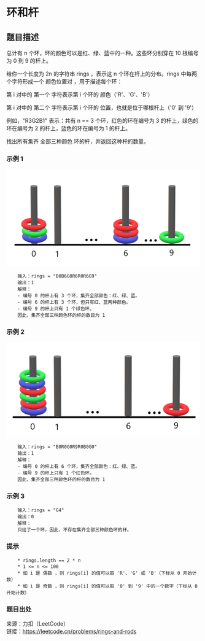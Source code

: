 # 环和杆

## 题目描述

总计有 n 个环，环的颜色可以是红、绿、蓝中的一种。这些环分别穿在 10 根编号为 0 到 9 的杆上。

给你一个长度为 2n 的字符串 rings ，表示这 n 个环在杆上的分布。rings 中每两个字符形成一个 颜色位置对 ，用于描述每个环：

第 i 对中的 第一个 字符表示第 i 个环的 颜色（'R'、'G'、'B'）

第 i 对中的 第二个 字符表示第 i 个环的 位置，也就是位于哪根杆上（'0' 到 '9'）

例如，"R3G2B1" 表示：共有 n == 3 个环，红色的环在编号为 3 的杆上，绿色的环在编号为 2 的杆上，蓝色的环在编号为 1 的杆上。

找出所有集齐 全部三种颜色 环的杆，并返回这种杆的数量。

### 示例 1

![套圈](images/129-ex1.png "套圈")

```text
    输入：rings = "B0B6G0R6R0R6G9"
    输出：1
    解释：
    - 编号 0 的杆上有 3 个环，集齐全部颜色：红、绿、蓝。
    - 编号 6 的杆上有 3 个环，但只有红、蓝两种颜色。
    - 编号 9 的杆上只有 1 个绿色环。
    因此，集齐全部三种颜色环的杆的数目为 1
```

### 示例 2

![套圈](images/129-ex2.png "套圈")

```text
    输入：rings = "B0R0G0R9R0B0G0"
    输出：1
    解释：
    - 编号 0 的杆上有 6 个环，集齐全部颜色：红、绿、蓝。
    - 编号 9 的杆上只有 1 个红色环。
    因此，集齐全部三种颜色环的杆的数目为 1
```

### 示例 3

```text
    输入：rings = "G4"
    输出：0
    解释：
    只给了一个环，因此，不存在集齐全部三种颜色环的杆。
```

### 提示

```text
    * rings.length == 2 * n
    * 1 <= n <= 100
    * 如 i 是 偶数 ，则 rings[i] 的值可以取 'R'、'G' 或 'B'（下标从 0 开始计数）
    * 如 i 是 奇数 ，则 rings[i] 的值可以取 '0' 到 '9' 中的一个数字（下标从 0 开始计数）
```

### 题目出处

来源：力扣（LeetCode）  
链接：<https://leetcode.cn/problems/rings-and-rods>
